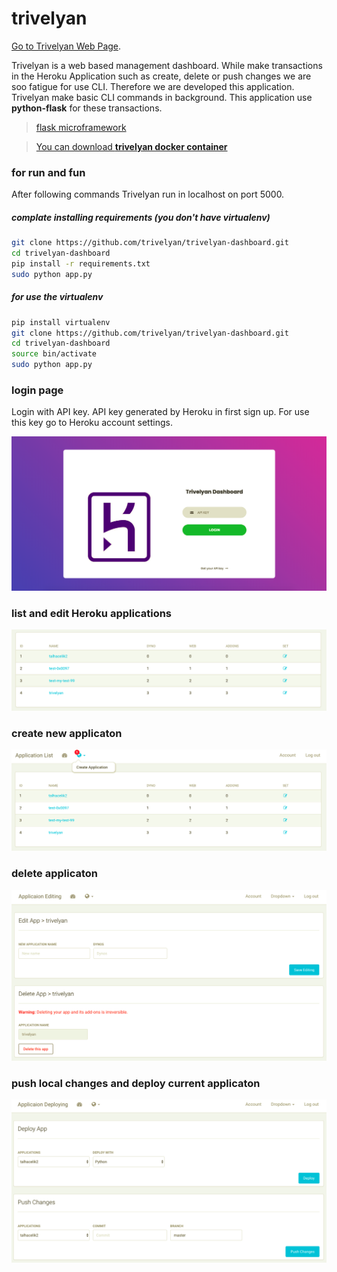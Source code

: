 
# trivelyan

[Go to Trivelyan Web Page](https://trivelyan.herokuapp.com).

Trivelyan is a web based management dashboard. While make transactions in the Heroku Application such as create, delete or push changes we are soo fatigue for use CLI. Therefore we are developed this application. Trivelyan make basic CLI commands in background. This application use **python-flask** for these transactions.


> [flask microframework](http://flask.pocoo.org/)

> [You can download **trivelyan docker container**](https://hub.docker.com/r/tlhcelik/trivelyan-container)


### for run and fun 
After following commands Trivelyan run in localhost on port 5000.

##### complate installing requirements (you don't have virtualenv)
```sh
git clone https://github.com/trivelyan/trivelyan-dashboard.git
cd trivelyan-dashboard
pip install -r requirements.txt
sudo python app.py
```

##### for use the virtualenv
```sh
pip install virtualenv
git clone https://github.com/trivelyan/trivelyan-dashboard.git
cd trivelyan-dashboard
source bin/activate
sudo python app.py
```

### login page 

Login with API key. API key generated by Heroku in first sign up. For use this key go to Heroku account settings.


![login page](/assets/img/login-page-ss.png)	

### list and edit Heroku applications 

![login page](/assets/img/list-app.png)	

### create new applicaton

![login page](/assets/img/create-app.png)	

### delete applicaton

![login page](/assets/img/delete-app.png)	

### push local changes and deploy current applicaton

![login page](/assets/img/deplot-and-push-app.png)	
